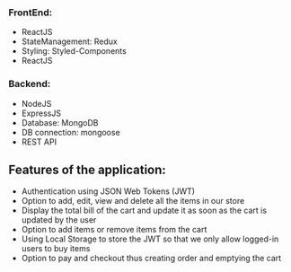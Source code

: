 
### FrontEnd:
<ul>
<li>ReactJS</li>
<li>StateManagement: Redux</li>
<li>Styling: Styled-Components</li>
<li>ReactJS</li>

</ul>


### Backend:
<ul>
<li>NodeJS</li>
<li>ExpressJS</li>
<li>Database: MongoDB</li>
<li>DB connection: mongoose</li>
<li>REST API</li>
</ul>

## Features of the application:
<ul>
<li>Authentication using JSON Web Tokens (JWT)</li>
<li>Option to add, edit, view and
delete all the items in our store</li>
<li>Display the total bill of the cart and update it as soon as
the cart is updated by the user</li>
<li>Option to add items or remove items
from the cart</li>
<li>Using Local Storage to store the JWT so
that we only allow logged-in users to buy items</li>
<li>Option to pay and
checkout thus creating order and emptying the cart</li>
</ul>




